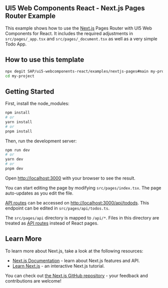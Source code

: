 ## UI5 Web Components React - Next.js Pages Router Example

This example shows how to use the [Next.js](https://nextjs.org/) Pages Router with UI5 Web Components for React.
It includes the required adjustments in `src/pages/_app.tsx` and `src/pages/_document.tsx` as well as a very simple Todo
App.

## How to use this template

```bash
npx degit SAP/ui5-webcomponents-react/examples/nextjs-pages#main my-project
cd my-project
```

## Getting Started

First, install the node_modules:

```bash
npm install
# or
yarn install
# or
pnpm install
```

Then, run the development server:

```bash
npm run dev
# or
yarn dev
# or
pnpm dev
```

Open [http://localhost:3000](http://localhost:3000) with your browser to see the result.

You can start editing the page by modifying `src/pages/index.tsx`. The page auto-updates as you edit the file.

[API routes](https://nextjs.org/docs/api-routes/introduction) can be accessed
on [http://localhost:3000/api/todods](http://localhost:3000/api/todos). This endpoint can be edited
in `src/pages/api/todos.ts`.

The `src/pages/api` directory is mapped to `/api/*`. Files in this directory are treated
as [API routes](https://nextjs.org/docs/api-routes/introduction) instead of React pages.

## Learn More

To learn more about Next.js, take a look at the following resources:

- [Next.js Documentation](https://nextjs.org/docs) - learn about Next.js features and API.
- [Learn Next.js](https://nextjs.org/learn) - an interactive Next.js tutorial.

You can check out [the Next.js GitHub repository](https://github.com/vercel/next.js/) - your feedback and contributions
are welcome!
